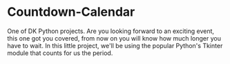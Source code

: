 # Countdown-Calendar
One of DK Python projects.
Are you looking forward to an exciting event, this one got you covered, from now on you will know how much longer you have to wait.
In this little project, we'll be using the popular Python's Tkinter module that counts for us the period.
